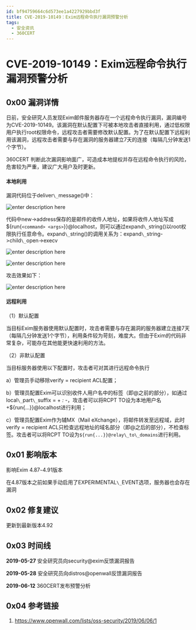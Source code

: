 ```yaml
---
id: bf94759664c6d573ee1a4227929bbd3f
title: CVE-2019-10149：Exim远程命令执行漏洞预警分析
tags: 
  - 安全资讯
  - 360CERT
---
```


# CVE-2019-10149：Exim远程命令执行漏洞预警分析

0x00 漏洞详情
---------


日前，安全研究人员发现Exim邮件服务器存在一个远程命令执行漏洞，漏洞编号为CVE-2019-10149。该漏洞在默认配置下可被本地攻击者直接利用，通过低权限用户执行root权限命令，远程攻击者需要修改默认配置。为了在默认配置下远程利用该漏洞，远程攻击者需要与存在漏洞的服务器建立7天的连接（每隔几分钟发送1个字节）。


360CERT 判断此次漏洞影响面广，可造成本地提权并存在远程命令执行的风险，危害较为严重，建议广大用户及时更新。


#### 本地利用


漏洞代码位于deliver`\_`message()中：


![enter description here](https://p403.ssl.qhimgs4.com/t0116954fd9e390c645.png)


代码中new->address保存的是邮件的收件人地址，如果将收件人地址写成${run{`<command> <args>`}}@localhost，则可以通过expand`\_`string()以root权限执行任意命令。expand`\_`string()的调用关系为：expand`\_`string->child`\_`open->execv


![enter description here](https://p403.ssl.qhimgs4.com/t01c35b8505c9e6fdd3.jpeg)


![enter description here](https://p403.ssl.qhimgs4.com/t01d1be03dde4b95bf4.jpeg)


攻击效果如下：


![enter description here](https://p403.ssl.qhimgs4.com/t01c563d33ad29b93b5.png)


#### 远程利用


（1）默认配置


当目标Exim服务器使用默认配置时，攻击者需要与存在漏洞的服务器建立连接7天（每隔几分钟发送1个字节），利用条件较为苛刻，难度大。但由于Exim的代码非常复杂，可能存在其他能更快速利用的方法。


（2）非默认配置


当目标服务器使用以下配置时，攻击者可对其进行远程命令执行


a）管理员手动移除verify = recipient ACL配置；


b）管理员配置Exim可以识别收件人用户名中的标签（即@之前的部分），如通过local`\_`part`\_`suffix = + *: -*，攻击者可以将RCPT TO设为本地用户名+${run{...}}@localhost进行利用；


c）管理员配置Exim作为辅MX（Mail eXchange），将邮件转发至远程域，此时verify = recipient ACL只检查远程地址的域名部分（即@之后的部分），不检查标签。攻击者可以将RCPT TO设为`${run{...}}@relay\_to\_domains`进行利用。


0x01 影响版本
---------


影响Exim 4.87`~`4.91版本

在4.87版本之前如果手动启用了EXPERIMENTAL`\_`EVENT选项，服务器也会存在漏洞


0x02 修复建议
---------


更新到最新版本4.92


0x03 时间线
--------


**2019-05-27** 安全研究员向security@exim反馈漏洞报告


**2019-05-28** 安全研究员向distros@openwall反馈漏洞报告


**2019-06-12** 360CERT发布预警分析


0x04 参考链接
---------


1. <https://www.openwall.com/lists/oss-security/2019/06/06/1>


